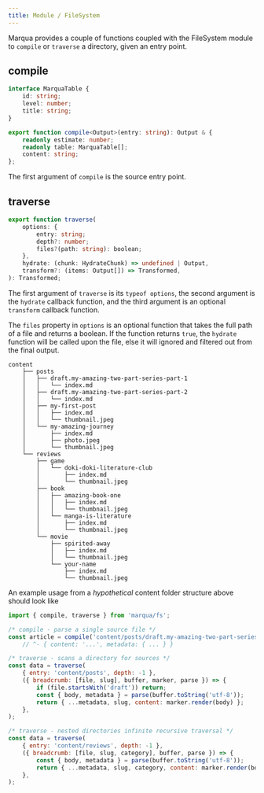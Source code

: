 ```yaml
---
title: Module / FileSystem
---
```


Marqua provides a couple of functions coupled with the FileSystem module to `compile` or `traverse` a directory, given an entry point.

## compile

```typescript
interface MarquaTable {
	id: string;
	level: number;
	title: string;
}

export function compile<Output>(entry: string): Output & {
	readonly estimate: number;
	readonly table: MarquaTable[];
	content: string;
};
```

The first argument of `compile` is the source entry point.

## traverse

```typescript
export function traverse(
	options: {
		entry: string;
		depth?: number;
		files?(path: string): boolean;
	},
	hydrate: (chunk: HydrateChunk) => undefined | Output,
	transform?: (items: Output[]) => Transformed,
): Transformed;
```

The first argument of `traverse` is its `typeof options`, the second argument is the `hydrate` callback function, and the third argument is an optional `transform` callback function.

The `files` property in `options` is an optional function that takes the full path of a file and returns a boolean. If the function returns `true`, the `hydrate` function will be called upon the file, else it will ignored and filtered out from the final output.

```
content
    ├── posts
    │   ├── draft.my-amazing-two-part-series-part-1
    │   │   └── index.md
    │   ├── draft.my-amazing-two-part-series-part-2
    │   │   └── index.md
    │   ├── my-first-post
    │   │   ├── index.md
    │   │   └── thumbnail.jpeg
    │   └── my-amazing-journey
    │       ├── index.md
    │       ├── photo.jpeg
    │       └── thumbnail.jpeg
    └── reviews
        ├── game
        │   └── doki-doki-literature-club
        │       ├── index.md
        │       └── thumbnail.jpeg
        ├── book
        │   ├── amazing-book-one
        │   │   ├── index.md
        │   │   └── thumbnail.jpeg
        │   └── manga-is-literature
        │       ├── index.md
        │       └── thumbnail.jpeg
        └── movie
            ├── spirited-away
            │   ├── index.md
            │   └── thumbnail.jpeg
            └── your-name
                ├── index.md
                └── thumbnail.jpeg
```

An example usage from a _hypothetical_ content folder structure above should look like

```javascript
import { compile, traverse } from 'marqua/fs';

/* compile - parse a single source file */
const article = compile('content/posts/draft.my-amazing-two-part-series-part-1/index.md'); 
	// ^- { content: '...', metadata: { ... } }

/* traverse - scans a directory for sources */
const data = traverse(
	{ entry: 'content/posts', depth: -1 },
	({ breadcrumb: [file, slug], buffer, marker, parse }) => {
		if (file.startsWith('draft')) return;
		const { body, metadata } = parse(buffer.toString('utf-8'));
		return { ...metadata, slug, content: marker.render(body) };
	},
);

/* traverse - nested directories infinite recursive traversal */
const data = traverse(
	{ entry: 'content/reviews', depth: -1 },
	({ breadcrumb: [file, slug, category], buffer, parse }) => {
		const { body, metadata } = parse(buffer.toString('utf-8'));
		return { ...metadata, slug, category, content: marker.render(body) };
	},
);
```
